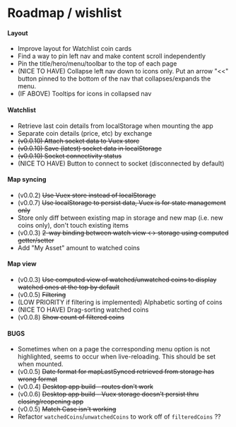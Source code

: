 # Roadmap / wishlist

#### Layout
- Improve layout for Watchlist coin cards
- Find a way to pin left nav and make content scroll independently
- Pin the title/hero/menu/toolbar to the top of each page
- (NICE TO HAVE) Collapse left nav down to icons only. Put an arrow "<<" button pinned to the bottom of the nav that collapses/expands the menu.
- (IF ABOVE) Tooltips for icons in collapsed nav

#### Watchlist

- Retrieve last coin details from localStorage when mounting the app
- Separate coin details (price, etc) by exchange
- ~~(v0.0.10) Attach socket data to Vuex store~~
- ~~(v0.0.10) Save (latest) socket data in localStorage~~
- ~~(v0.0.10) Socket connectivity status~~
- (NICE TO HAVE) Button to connect to socket (disconnected by default)

#### Map syncing

- (v0.0.2) ~~Use Vuex store instead of localStorage~~
- (v0.0.7) ~~Use localStorage to persist data, Vuex is for state management only~~
- Store only diff between existing map in storage and new map (i.e. new coins only), don't touch existing items
- (v0.0.3) ~~2-way binding between watch view <-> storage using computed getter/setter~~
- Add "My Asset" amount to watched coins

#### Map view
- (v0.0.3) ~~Use computed view of watched/unwatched coins to display watched ones at the top by default~~
- (v0.0.5) ~~Filtering~~
- (LOW PRIORITY if filtering is implemented) Alphabetic sorting of coins
- (NICE TO HAVE) Drag-sorting watched coins
- (v0.0.8) ~~Show count of filtered coins~~

#### BUGS
- Sometimes when on a page the corresponding menu option is not highlighted, seems to occur when live-reloading. This should be set when mounted.
- (v0.0.5) ~~Date format for mapLastSynced retrieved from storage has wrong format~~
- (v0.0.4) ~~Desktop app build - routes don't work~~
- (v0.0.6) ~~Desktop app build - Vuex storage doesn't persist thru closing/reopening app~~
- (v0.0.5) ~~Match Case isn't working~~
- Refactor `watchedCoins`/`unwatchedCoins` to work off of `filteredCoins` ??